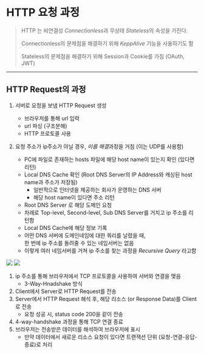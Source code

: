 # HTTP 요청 과정

> HTTP 는 비연결성 *Connectionless*과 무상태 *Stateless*의 속성을 가진다.
> 
> Connectionless의 문제점을 해결하기 위해 *KeppAlive* 기능을 사용하기도 함 
> 
> Stateless의 문제점을 해결하기 위해 Session과 Cookie를 가짐 (OAuth, JWT)
> 
---
## HTTP Request의 과정

1. 서버로 요청을 보냄 HTTP Request 생성
    - 브라우저를 통해 url 입력
    - url 파싱 (구조분해)
    - HTTP 프로토콜 사용

2. 요청 주소가 ip주소가 아닐 경우, *이름 해결*과정을 거침 (이는 UDP를 사용함)
    - PC에 파일로 존재하는 hosts 파일에 해당 host name이 있는지 확인 (있다면 리턴)
    - Local DNS Cache 확인 (Root DNS Server의 IP Address와 캐싱된 host name과 주소가 저장됨)
      - 일반적으로 인터넷을 제공하는 회사가 운영하는 DNS 서버
      - 해당 host name이 있다면 주소 리턴
    - Root DNS Server 로 해당 도메인 요청
    - 차례로 Top-level, Second-level, Sub DNS Server를 거치고 ip 주소를 리턴함
    - Local DNS Cache에 해당 정보 기록
    - 어떤 DNS 서버에 도메인네임에 대한 쿼리를 날렸을 때, <br/>한 번에 ip 주소를 돌려줄 수 있는 네임서버는 없음
    - 이렇게 여러 네임서버를 거쳐 ip 주소를 찾는 과정을 *Recursive Query* 라고함

![](https://user-images.githubusercontent.com/40616436/84001753-3cea3700-a9a2-11ea-801a-2f4acaf3e3c9.png)
![](https://img1.daumcdn.net/thumb/R1280x0/?scode=mtistory2&fname=https%3A%2F%2Fblog.kakaocdn.net%2Fdn%2FlYbma%2Fbtq4bjJPwOZ%2F5C2YYvYbbgVLQ7bcBaSLNK%2Fimg.jpg)

1. ip 주소를 통해 브라우저에서 TCP 프로토콜을 사용하여 서버와 연결을 맺음
    - 3-Way-Hnadshake 방식
2. Client에서 Server로 HTTP Request를 전송
3. Server에서 HTTP Request 해석 후, 해당 리소스 (or Response Data)를 Client로 전송
    - 요청 성공 시, status code 200을 같이 전송
4. 4-way-handshake 과정을 통해 TCP 연결 종료
5. 브라우저는 전송받은 데이터를 해석하여 브라우저에 표시
    - 만약 데이터에서 새로운 리소스 요청이 있다면 트랜잭션 단위 (요청-연결-응답-종료)로 처리 
